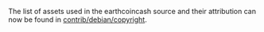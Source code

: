 The list of assets used in the earthcoincash source and their attribution can now be found in [contrib/debian/copyright](../contrib/debian/copyright).
